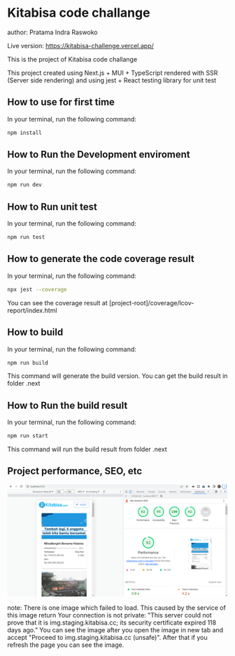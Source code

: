# Kitabisa code challange
author: Pratama Indra Raswoko

Live version: https://kitabisa-challenge.vercel.app/

This is the project of Kitabisa code challange

This project created using Next.js + MUI + TypeScript rendered with SSR (Server side rendering) and using jest + React testing library for unit test

## How to use for first time

In your terminal, run the following command:

```bash
npm install
```

## How to Run the Development enviroment

In your terminal, run the following command:

```bash
npm run dev
```

## How to Run unit test

In your terminal, run the following command:

```bash
npm run test
```

## How to generate the code coverage result

In your terminal, run the following command:

```bash
npx jest --coverage
```
You can see the coverage result at [project-root]/coverage/lcov-report/index.html

## How to build

In your terminal, run the following command:

```bash
npm run build
```
This command will generate the build version. You can get the build result in folder .next

## How to Run the build result

In your terminal, run the following command:

```bash
npm run start
```
This command will run the build result from folder .next

## Project performance, SEO, etc

![alt text](https://github.com/pindrar/kitabisa-challenge/blob/main/public/performance.png?raw=true)

note: There is one image which failed to load. This caused by the service of this image return Your connection is not private: "This server could not prove that it is img.staging.kitabisa.cc; its security certificate expired 118 days ago." You can see the image after you open the image in new tab and accept "Proceed to img.staging.kitabisa.cc (unsafe)". After that if you refresh the page you can see the image.
